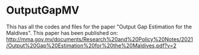 # OutputGapMV
 
 This has all the codes and files for the paper "Output Gap Estimation for the Maldives". This paper has been published on: http://mma.gov.mv/documents/Research%20and%20Policy%20Notes/2021/Output%20Gap%20Estimation%20for%20the%20Maldives.pdf?v=2
